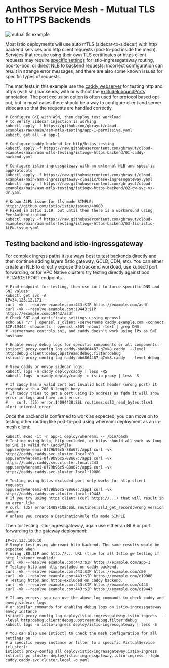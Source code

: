 # Anthos Service Mesh - Mutual TLS to HTTPS Backends

![mutual tls example](https://istio.io/latest/docs/ops/configuration/traffic-management/tls-configuration/sidecar-connections.svg)

Most Istio deployments will use auto mTLS (sidecar-to-sidecar) with http backend services and http client requests (pod-to-pod inside the mesh). Services that require using their own TLS certificates or https client requests may require [specific settings](https://istio.io/latest/docs/ops/configuration/traffic-management/tls-configuration/) for istio-ingressgateway routing, pod-to-pod, or direct NLB to backend requests. Incorrect configuration can result in strange error messages, and there are also some known issues for specific types of requests.

The manifests in this example use the [caddy webserver](https://caddyserver.com/) for testing http and https (with sni) backends, with or without the [excludeInboundPorts](https://istio.io/latest/docs/reference/config/annotations/#:~:text=excludeInboundPorts) annotation. The port exclusion option is often used for protocol based opt-out, but in most cases there should be a way to configure client and server sidecars so that the requests are handled correctly.

```shell
# Configure GKE with ASM, then deploy test workload
# to verify sidecar injection is working
kubectl apply -f https://github.com/gbrayut/cloud-examples/raw/main/asm-mtls-testing/app-1-permissive.yaml
kubectl get all -n app-1

# Configure caddy backend for http/https testing
kubectl apply -f https://raw.githubusercontent.com/gbrayut/cloud-examples/main/asm-mtls-testing/istiogw-https-backend/01-caddy-backend.yaml

# Configure istio-ingressgateway with an external NLB and specific appProtocols
kubectl apply -f https://raw.githubusercontent.com/gbrayut/cloud-examples/main/asm-ingressgateway-classic/base-ingressgateway.yaml
kubectl apply -f https://raw.githubusercontent.com/gbrayut/cloud-examples/main/asm-mtls-testing/istiogw-https-backend/02-gw-svc-vs-dr.yaml

# Known ALPN issue for tls mode SIMPLE: https://github.com/istio/istio/issues/40680
# Fixed in Istio 1.19, but until then there is a workaround using PeerAuthentication
kubectl apply -f https://raw.githubusercontent.com/gbrayut/cloud-examples/main/asm-mtls-testing/istiogw-https-backend/03-fix-istio-ALPN-issue.yaml
```

## Testing backend and istio-ingressgateway

For complex ingress paths it is always best to test backends directly and then continue adding layers (Istio gateway, GCLB, CDN, etc). You can either create an NLB to directly expose the backend workload, use kubectl port forwarding, or for VPC Native clusters try testing directly against pod IP:TARGETPORT endpoints.

```shell
# Find endpoint for testing, then use curl to force specific DNS and SNI values:
kubectl get svc -A
IP=34.123.12.171
curl -vk --resolve example.com:443:$IP https://example.com/asdf
curl -vk --resolve example.com:19443:$IP https://example.com:19443/asdf
# Check SNI and certificate settings ussing openssl
echo GET "/" | openssl s_client -servername caddy.example.com -connect $IP:19443 -showcerts | openssl x509 -noout -text | grep DNS:
# -servername controls sni, and caddy doesn't work using IPs as SNI hostname

# Enable envoy debug logs for specific components or all components:
istioctl proxy-config log caddy-bbd864487-q7vk8.caddy  --level http:debug,client:debug,upstream:debug,filter:debug
istioctl proxy-config log caddy-bbd864487-q7vk8.caddy  --level debug

# View caddy or envoy sidecar logs:
kubectl logs -n caddy deploy/caddy | less -RS
kubectl logs -n caddy deploy/caddy -c istio-proxy | less -S

# If caddy has a valid cert but invalid host header (wrong port) it responds with a 200 0-length body
# If caddy tries to get a cert using ip address as fqdn it will show error in logs and have curl error:
#    curl: (35) error:14094438:SSL routines:ssl3_read_bytes:tlsv1 alert internal error
```

Once the backend is confirmed to work as expected, you can move on to testing other routing like pod-to-pod using whereami deployment as an in-mesh client:

```shell
kubectl exec -it -n app-1 deploy/whereami -- /bin/bash
# Testing using http, http-excluded, or https should all work as long as SNI is valid for Caddyfile
appuser@whereami-8f79b96c5-88n67:/app$ curl -vk http://caddy.caddy.svc.cluster.local:80
appuser@whereami-8f79b96c5-88n67:/app$ curl -vk https://caddy.caddy.svc.cluster.local:443
appuser@whereami-8f79b96c5-88n67:/app$ curl -vk http://caddy.caddy.svc.cluster.local:19080

# Testing using https-excluded port only works for http client requests 
appuser@whereami-8f79b96c5-88n67:/app$ curl -vk http://caddy.caddy.svc.cluster.local:19443
# If you try using https client (curl https://...) that will result in an error like
# curl: (35) error:1408F10B:SSL routines:ssl3_get_record:wrong version number.
# unless you create a DestinationRule tls mode SIMPLE
```

Then for testing istio-ingressgateway, again use either an NLB or port forwarding to the gateway deployment:

```shell
IP=37.123.100.10
# Simple test using whereami http backend. The same results would be expected when
# using :80:$IP and http://... URL (true for all Istio gw testing if http listener enabled)
curl -vk --resolve example.com:443:$IP https://example.com/app-1
# Testing http and http-excluded on caddy backend.
curl -vk --resolve example.com:443:$IP https://example.com/c80
curl -vk --resolve example.com:443:$IP https://example.com/c19080
# Testing https and https-excluded on caddy backend.
curl -vk --resolve example.com:443:$IP https://example.com/c443
curl -vk --resolve example.com:443:$IP https://example.com/c19443

# If any errors, you can use the above log commands to check caddy and envoy sidecar logs
# or similar commands for enabling debug logs on istio-ingressgateway envoy instance
istioctl proxy-config log deploy/istio-ingressgateway.istio-ingress  --level http:debug,client:debug,upstream:debug,filter:debug
kubectl logs -n istio-ingress deploy/istio-ingressgateway | less -S

# You can also use istioctl to check the mesh configuration for all settings on
# a specific envoy instance or filter to a specific VirtualService (cluster):
istioctl proxy-config all deploy/istio-ingressgateway.istio-ingress
istioctl pc cluster deploy/istio-ingressgateway.istio-ingress --fqdn caddy.caddy.svc.cluster.local -o yaml
```
